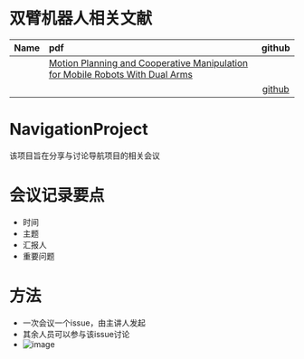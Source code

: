 # 双臂机器人相关文献
| Name | pdf   |    github |
| :--- | :---  |   :---:   |
|      |[Motion Planning and Cooperative Manipulation for Mobile Robots With Dual Arms](https://ieeexplore.ieee.org/stamp/stamp.jsp?tp=&arnumber=9754220)|    |
|      |        | [github](RL_arm_under_sparse_reward)


# NavigationProject
该项目旨在分享与讨论导航项目的相关会议

# 会议记录要点
- 时间
- 主题
- 汇报人
- 重要问题
# 方法
- 一次会议一个issue，由主讲人发起
- 其余人员可以参与该issue讨论
- ![image](https://user-images.githubusercontent.com/34536352/159002450-c96a5347-2874-478f-bfcc-be2920c4723b.png)

